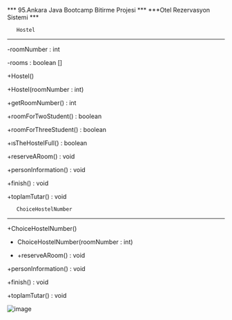  *** 95.Ankara Java  Bootcamp Bitirme Projesi ***
***Otel Rezervasyon Sistemi ***
   
       Hostel 
   ---------------
       
-roomNumber : int 

-rooms : boolean [] 

+Hostel() 

+Hostel(roomNumber : int) 

+getRoomNumber() : int  

+roomForTwoStudent() : boolean   

+roomForThreeStudent() : boolean 

+ısTheHostelFull() : boolean 

+reserveARoom() : void 

+personInformation() : void 

+finish() : void 

+toplamTutar() : void 


       ChoiceHostelNumber  
   --------------------------- 

+ChoiceHostelNumber() 

+ ChoiceHostelNumber(roomNumber : int) 

+ +reserveARoom() : void 

+personInformation() : void 

+finish() : void 

+toplamTutar() : void 

![image](https://user-images.githubusercontent.com/36736169/130075862-ea0baf2e-4619-43ed-b91d-30f153c5cab8.png)

 



 



